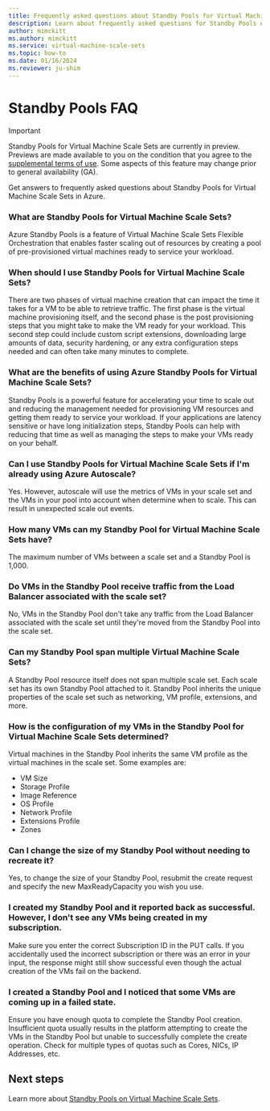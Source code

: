 ```yaml
---
title: Frequently asked questions about Standby Pools for Virtual Machine Scale Sets
description: Learn about frequently asked questions for Standby Pools on Virtual Machine Scale Sets
author: mimckitt
ms.author: mimckitt
ms.service: virtual-machine-scale-sets
ms.topic: how-to
ms.date: 01/16/2024
ms.reviewer: ju-shim
---
```


# Standby Pools FAQ

> [!IMPORTANT]
> Standby Pools for Virtual Machine Scale Sets are currently in preview. Previews are made available to you on the condition that you agree to the [supplemental terms of use](https://azure.microsoft.com/support/legal/preview-supplemental-terms/). Some aspects of this feature may change prior to general availability (GA). 

Get answers to frequently asked questions about Standby Pools for Virtual Machine Scale Sets in Azure.

### What are Standby Pools for Virtual Machine Scale Sets? 
Azure Standby Pools is a feature of Virtual Machine Scale Sets Flexible Orchestration that enables faster 
scaling out of resources by creating a pool of pre-provisioned virtual machines ready to service your 
workload. 

### When should I use Standby Pools for Virtual Machine Scale Sets? 
There are two phases of virtual machine creation that can impact the time it takes for a VM to be able to 
retrieve traffic. The first phase is the virtual machine provisioning itself, and the second phase is the post 
provisioning steps that you might take to make the VM ready for your workload. This second step could 
include custom script extensions, downloading large amounts of data, security hardening, or any 
extra configuration steps needed and can often take many minutes to complete. 

### What are the benefits of using Azure Standby Pools for Virtual Machine Scale Sets? 
Standby Pools is a powerful feature for accelerating your time to scale out and reducing the 
management needed for provisioning VM resources and getting them ready to service your workload. If 
your applications are latency sensitive or have long initialization steps, Standby Pools can help with reducing 
that time as well as managing the steps to make your VMs ready on your behalf. 

### Can I use Standby Pools for Virtual Machine Scale Sets if I'm already using Azure Autoscale? 
Yes. However, autoscale will use the metrics of VMs in your scale set and the VMs in your pool into 
account when determine when to scale. This can result in unexpected scale out events. 

### How many VMs can my Standby Pool for Virtual Machine Scale Sets have? 
The maximum number of VMs between a scale set and a Standby Pool is 1,000. 

### Do VMs in the Standby Pool receive traffic from the Load Balancer associated with the scale set? 
No, VMs in the Standby Pool don't take any traffic from the Load Balancer associated with the scale set 
until they're moved from the Standby Pool into the scale set. 

### Can my Standby Pool span multiple Virtual Machine Scale Sets? 
A Standby Pool resource itself does not span multiple scale set. Each scale set has its own Standby 
Pool attached to it. Standby Pool inherits the unique properties of the scale set 
such as networking, VM profile, extensions, and more. 

### How is the configuration of my VMs in the Standby Pool for Virtual Machine Scale Sets determined? 
Virtual machines in the Standby Pool inherits the same VM profile as the virtual machines in the scale 
set. Some examples are:  
- VM Size
- Storage Profile
- Image Reference
- OS Profile
- Network Profile
- Extensions Profile
- Zones


### Can I change the size of my Standby Pool without needing to recreate it? 
Yes, to change the size of your Standby Pool, resubmit the create request and specify the new 
MaxReadyCapacity you wish you use.

### I created my Standby Pool and it reported back as successful. However, I don't see any VMs being created in my subscription. 
Make sure you enter the correct Subscription ID in the PUT calls. If you accidentally used the 
incorrect subscription or there was an error in your input, the response might still show successful even though the actual creation of the VMs fail on the backend. 

### I created a Standby Pool and I noticed that some VMs are coming up in a failed state. 
Ensure you have enough quota to complete the Standby Pool creation. Insufficient quota usually results 
in the platform attempting to create the VMs in the Standby Pool but unable to successfully complete 
the create operation. Check for multiple types of quotas such as Cores, NICs, IP Addresses, etc.


## Next steps

Learn more about [Standby Pools on Virtual Machine Scale Sets](standby-pools-overview.md).